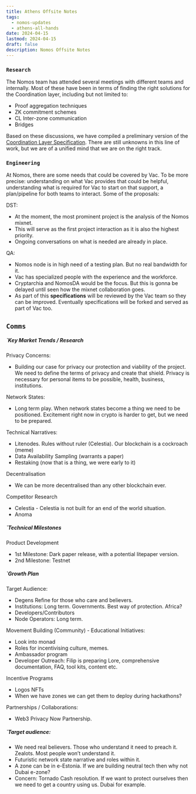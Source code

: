 ```yaml
---
title: Athens Offsite Notes
tags:
  - nomos-updates
  - athens-all-hands
date: 2024-04-15
lastmod: 2024-04-15
draft: false
description: Nomos Offsite Notes
---
```

### `Research`

The Nomos team has attended several meetings with different teams and internally. Most of these have been in terms of finding the right solutions for the Coordination layer, including but not limited to:

- Proof aggregation techniques
- ZK commitment schemes
- CL Inter-zone communication
- Bridges

Based on these discussions, we have compiled a preliminary version of the [Coordination Layer Specification](https://www.notion.so/CL-Specification-9a60bd41167d426abb0cd07a01aab905). There are still unknowns in this line of work, but we are of a unified mind that we are on the right track.

### `Engineering`

At Nomos, there are some needs that could be covered by Vac. To be more precise: understanding on what Vac provides that could be helpful, understanding what is required for Vac to start on that support, a plan/pipeline for both teams to interact. Some of the proposals:

DST:

- At the moment, the most prominent project is the analysis of the Nomos mixnet.
- This will serve as the first project interaction as it is also the highest priority.
- Ongoing conversations on what is needed are already in place.

QA:

- Nomos node is in high need of a testing plan. But no real bandwidth for it.
- Vac has specialized people with the experience and the workforce.
- Cryptarchia and NomosDA would be the focus. But this is gonna be delayed until seen how the mixnet collaboration goes.
- As part of this **specifications** will be reviewed by the Vac team so they can be improved. Eventually specifications will be forked and served as part of Vac too.

## `Comms`

##### `Key Market Trends / Research

Privacy Concerns:

- Building our case for privacy our protection and viability of the project. We need to define the terms of privacy and create that shield. Privacy is necessary for personal items to be possible, health, business, institutions. 

Network States:

- Long term play. When network states become a thing we need to be positioned. Excitement right now in crypto is harder to get, but we need to be prepared.

Technical Narratives:

- Litenodes. Rules without ruler (Celestia). Our blockchain is a cockroach (meme)
- Data Availability Sampling (warrants a paper)
- Restaking (now that is a thing, we were early to it)

Decentralisation 

- We can be more decentralised than any other blockchain ever. 

Competitor Research

- Celestia - Celestia is not built for an end of the world situation.
- Anoma

##### `Technical Milestones

Product Development

- 1st Milestone: Dark paper release, with a potential litepaper version.
- 2nd Milestone: Testnet

##### `Growth Plan 

Target Audience: 

- Degens Refine for those who care and believers.
- Institutions: Long term. Governments. Best way of protection. Africa?
- Developers/Contributors
- Node Operators: Long term.

Movement Building (Community) - Educational Initiatives: 

- Look into monad
- Roles for incentivising culture, memes.
- Ambassador program
- Developer Outreach: Filip is preparing Lore, comprehensive documentation, FAQ, tool kits, content etc.

Incentive Programs 

- Logos NFTs
- When we have zones we can get them to deploy during hackathons?

Partnerships / Collaborations:

- Web3 Privacy Now Partnership.

##### `Target audience:

- We need real believers. Those who understand it need to preach it. Zealots. Most people won’t understand it. 
- Futuristic network state narrative and roles within it. 
- A zone can be in e-Estonia. If we are building neutral tech then why not Dubai e-zone?
- Concern: Tornado Cash resolution. If we want to protect ourselves then we need to get a country using us. Dubai for example.